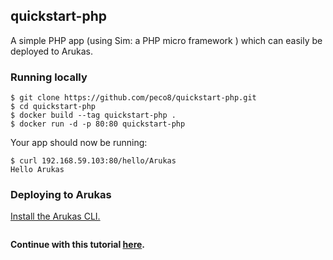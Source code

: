 ## quickstart-php
A simple PHP app (using Sim: a PHP micro framework ) which can easily be deployed to Arukas.

### Running locally

```
$ git clone https://github.com/peco8/quickstart-php.git
$ cd quickstart-php
$ docker build --tag quickstart-php .
$ docker run -d -p 80:80 quickstart-php
```

Your app should now be running:

```
$ curl 192.168.59.103:80/hello/Arukas
Hello Arukas
```

### Deploying to Arukas

[Install the Arukas CLI.](/)

```
```

**Continue with this tutorial [here](/).**
